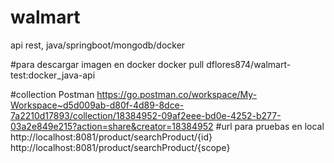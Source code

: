 # walmart
api rest, java/springboot/mongodb/docker

#para descargar imagen en docker
docker pull dflores874/walmart-test:docker_java-api

#collection Postman
https://go.postman.co/workspace/My-Workspace~d5d009ab-d80f-4d89-8dce-7a2210d17893/collection/18384952-09af2eee-bd0e-4252-b277-03a2e849e215?action=share&creator=18384952
#url para pruebas en local
http://localhost:8081/product/searchProduct/{id}
http://localhost:8081/product/searchProduct/{scope}
